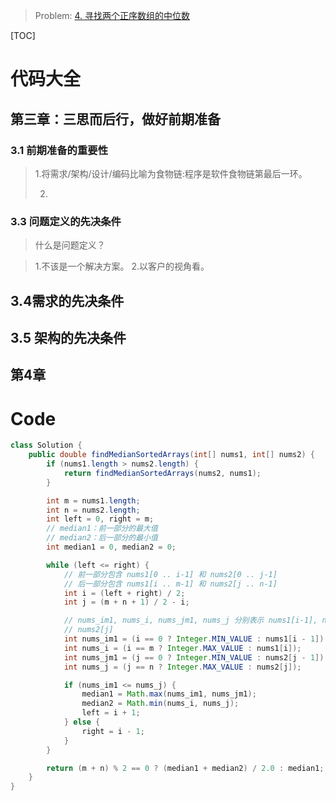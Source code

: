 
> Problem: [4. 寻找两个正序数组的中位数](https://leetcode.cn/problems/median-of-two-sorted-arrays/description/)

[TOC]

# 代码大全


## 第三章：三思而后行，做好前期准备
### 3.1 前期准备的重要性
>1.将需求/架构/设计/编码比喻为食物链:程序是软件食物链第最后一环。
> 
>2.  
### 3.3 问题定义的先决条件
> 什么是问题定义？

> 1.不该是一个解决方案。
> 2.以客户的视角看。

## 3.4需求的先决条件

## 3.5 架构的先决条件


## 第4章




# Code
```Java [] 
class Solution {
    public double findMedianSortedArrays(int[] nums1, int[] nums2) {
        if (nums1.length > nums2.length) {
            return findMedianSortedArrays(nums2, nums1);
        }

        int m = nums1.length;
        int n = nums2.length;
        int left = 0, right = m;
        // median1：前一部分的最大值
        // median2：后一部分的最小值
        int median1 = 0, median2 = 0;

        while (left <= right) {
            // 前一部分包含 nums1[0 .. i-1] 和 nums2[0 .. j-1]
            // 后一部分包含 nums1[i .. m-1] 和 nums2[j .. n-1]
            int i = (left + right) / 2;
            int j = (m + n + 1) / 2 - i;

            // nums_im1, nums_i, nums_jm1, nums_j 分别表示 nums1[i-1], nums1[i], nums2[j-1],
            // nums2[j]
            int nums_im1 = (i == 0 ? Integer.MIN_VALUE : nums1[i - 1]);
            int nums_i = (i == m ? Integer.MAX_VALUE : nums1[i]);
            int nums_jm1 = (j == 0 ? Integer.MIN_VALUE : nums2[j - 1]);
            int nums_j = (j == n ? Integer.MAX_VALUE : nums2[j]);

            if (nums_im1 <= nums_j) {
                median1 = Math.max(nums_im1, nums_jm1);
                median2 = Math.min(nums_i, nums_j);
                left = i + 1;
            } else {
                right = i - 1;
            }
        }

        return (m + n) % 2 == 0 ? (median1 + median2) / 2.0 : median1;
    }
}
```
  
